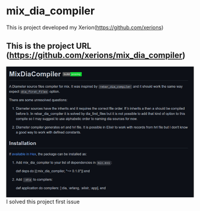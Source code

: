 # mix_dia_compiler
This is project developed my Xerion(https://github.com/xerions)
## This is the project URL (https://github.com/xerions/mix_dia_compiler)
![alt text](https://github.com/KushanChamindu/mix_dia_compiler/blob/main/images/mix_dia.png)
I solved this project first issue
